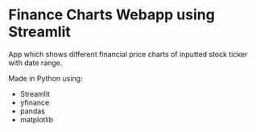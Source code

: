 # Finance Charts Webapp using Streamlit

App which shows different financial price charts of inputted stock ticker with date range.

Made in Python using:

- Streamlit
- yfinance
- pandas
- matplotlib

